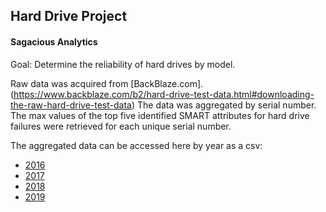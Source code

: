 ## Hard Drive Project
#### Sagacious Analytics

Goal: Determine the reliability of hard drives by model. 

Raw data was acquired from [BackBlaze.com]. (https://www.backblaze.com/b2/hard-drive-test-data.html#downloading-the-raw-hard-drive-test-data) The data was aggregated by serial number. The max values of the top five identified SMART attributes for hard drive failures were retrieved for each unique serial number. 

The aggregated data can be accessed here by year as a csv: 
- [2016](https://drive.google.com/file/d/1iMcvA_dCLtTKqTNk7IX3lJJdz9bakGw_/view?usp=sharing)
- [2017](https://drive.google.com/file/d/1qJga00UExmUvlmdme03hqf1riXJFVUKd/view?usp=sharing)
- [2018](https://drive.google.com/file/d/1q_EzXl_05uhmGcFJdG0C4QzLvgjAnsH8/view?usp=sharing)
- [2019](https://drive.google.com/file/d/19SVJi1unuCl3ha9phc3DR_4ETqGzjopx/view?usp=sharing)